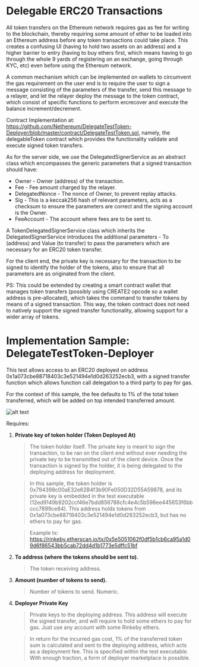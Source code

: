 # Delegable ERC20 Transactions

All token transfers on the Ethereum network requires gas as fee for writing to the blockchain, thereby requiring some amount of ether to be loaded into an Ethereum address before any token transactions could take place. This creates a confusing UI (having to hold two assets on an address) and a higher barrier to entry (having to buy ethers first, which means having to go through the whole 9 yards of registering on an exchange, going through KYC, etc) even before using the Ethereum network.

A common mechanism which can be implemented on wallets to circumvent the gas requirement on the user end is to require the user to sign a message consisting of the parameters of the transfer, send this message to a relayer, and let the relayer deploy the message to the token contract, which consist of specific functions to perform ercrecover and execute the balance increment/decrement.

Contract Implementation at: https://github.com/Nethereum/DelegateTestToken-Deployer/blob/master/contract/DelegateTestToken.sol, namely, the delegableToken contract which provides the functionality validate and execute signed token transfers.

As for the server side, we use the DelegatedSignerService as an abstract class which encompasses the generic parameters that a signed transaction should have:
* Owner - Owner (address) of the transaction.
* Fee - Fee amount charged by the relayer.
* DelegatedNonce - The nonce of Owner, to prevent replay attacks.
* Sig - This is a keccak256 hash of relevant parameters, acts as a checksum to ensure the parameters are correct and the signing account is the Owner.
* FeeAccount - The account where fees are to be sent to.

A TokenDelegatedSignerService class which inherits the DelegatedSignerService introduces the additional parameters - To (address) and Value (to transfer) to pass the parameters which are necessary for an ERC20 token transfer.

For the client end, the private key is necessary for the transaction to be signed to identify the holder of the tokens, also to ensure that all parameters are as originated from the client.

PS: This could be extended by creating a smart contract wallet that manages token transfers (possibly using CREATE2 opcode so a wallet address is pre-allocated), which takes the command to transfer tokens by means of a signed transaction. This way, the token contract does not need to natively support the signed transfer functionality, allowing support for a wider array of tokens.


# Implementation Sample: DelegateTestToken-Deployer

This test allows access to an ERC20 deployed on address 0x1a073cbe88718403c3e521494e1d0d263252ecb3, with a signed transfer function which allows function call delegation to a third party to pay for gas.

For the context of this sample, the fee defaults to 1% of the total token transferred, which will be added on top intended transferred amount.

![alt text](https://pictr.com/images/2018/07/14/tauU1.md.png)

Requires:
1. **Private key of token holder (Token Deployed At)**
   >The token holder itself. The private key is meant to sign the transaction, to be ran on the client end without ever needing the private key to be transmitted out of the client device. Once the transaction is signed by the holder, it is being delegated to the deploying address for deployment.
   
   >In this sample, the token holder is 0x794398c00aE32e62B4f3b90Fe050D32D55A59878, and its private key is embedded in the test executable (12ed9149b9202ccf46e7bdd856788cfc4e4c5b598ee445653f6bbccc7899ce84). This address holds tokens from 0x1a073cbe88718403c3e521494e1d0d263252ecb3, but has no ethers to pay for gas.
   
   > Example tx: https://rinkeby.etherscan.io/tx/0x5e5051062f0df5b1cb6ca95a1d09d6f86543bb5cab72dd4d1b1773e5dffc51bf


2. **To address (where the tokens should be sent to).**
   >The token receiving address.


3. **Amount (number of tokens to send).**
   >Number of tokens to send. Numeric.


4. **Deployer Private Key**
   >Private keys to the deploying address. This address will execute the signed transfer, and will require to hold some ethers to pay for gas. Just use any account with some Rinkeby ethers.
   
   >In return for the incurred gas cost, 1% of the transferred token sum is calculated and sent to the deploying address, which acts as a deployment fee. This is specified within the test executable. With enough traction, a form of deployer marketplace is possible.

